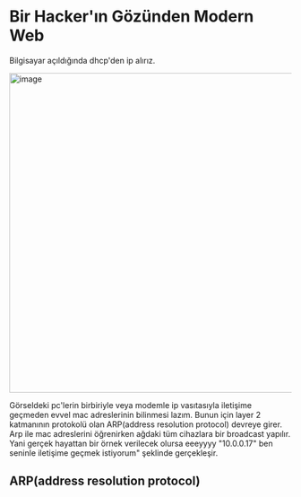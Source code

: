 # **Bir Hacker'ın Gözünden Modern Web**

Bilgisayar açıldığında dhcp'den ip alırız.

<img width="1139" height="570" alt="image" src="https://github.com/user-attachments/assets/e04e4ca0-867c-4519-95ac-b784208d3aa3" />

Görseldeki pc'lerin birbiriyle veya modemle ip vasıtasıyla iletişime geçmeden evvel mac adreslerinin bilinmesi lazım. Bunun için layer 2 katmanının protokolü olan 
ARP(address resolution protocol) devreye girer. Arp ile mac adreslerini öğrenirken ağdaki tüm cihazlara bir broadcast yapılır. Yani gerçek hayattan bir örnek verilecek 
olursa eeeyyyy "10.0.0.17" ben seninle iletişime geçmek istiyorum" şeklinde gerçekleşir.

## **ARP(address resolution protocol)**

